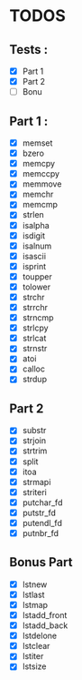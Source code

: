 # TODOS

## Tests :
- [x] Part 1
- [x] Part 2
- [ ] Bonu

## Part 1 :
- [x] memset
- [x] bzero
- [x] memcpy
- [x] memccpy
- [x] memmove
- [x] memchr
- [x] memcmp
- [x] strlen
- [x] isalpha
- [x] isdigit
- [x] isalnum
- [x] isascii
- [x] isprint
- [x] toupper
- [x] tolower
- [x] strchr
- [x] strrchr
- [x] strncmp
- [x] strlcpy
- [x] strlcat
- [x] strnstr
- [x] atoi
- [x] calloc
- [x] strdup

## Part 2
- [x] substr
- [x] strjoin
- [x] strtrim
- [x] split
- [x] itoa
- [x] strmapi
- [x] striteri
- [x] putchar_fd
- [x] putstr_fd
- [x] putendl_fd
- [x] putnbr_fd

## Bonus Part
- [x] lstnew
- [x] lstlast
- [x] lstmap
- [x] lstadd_front
- [x] lstadd_back
- [x] lstdelone
- [x] lstclear
- [x] lstiter
- [x] lstsize